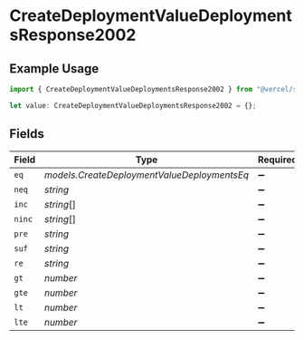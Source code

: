 # CreateDeploymentValueDeploymentsResponse2002

## Example Usage

```typescript
import { CreateDeploymentValueDeploymentsResponse2002 } from "@vercel/sdk/models/createdeploymentop.js";

let value: CreateDeploymentValueDeploymentsResponse2002 = {};
```

## Fields

| Field                                       | Type                                        | Required                                    | Description                                 |
| ------------------------------------------- | ------------------------------------------- | ------------------------------------------- | ------------------------------------------- |
| `eq`                                        | *models.CreateDeploymentValueDeploymentsEq* | :heavy_minus_sign:                          | N/A                                         |
| `neq`                                       | *string*                                    | :heavy_minus_sign:                          | N/A                                         |
| `inc`                                       | *string*[]                                  | :heavy_minus_sign:                          | N/A                                         |
| `ninc`                                      | *string*[]                                  | :heavy_minus_sign:                          | N/A                                         |
| `pre`                                       | *string*                                    | :heavy_minus_sign:                          | N/A                                         |
| `suf`                                       | *string*                                    | :heavy_minus_sign:                          | N/A                                         |
| `re`                                        | *string*                                    | :heavy_minus_sign:                          | N/A                                         |
| `gt`                                        | *number*                                    | :heavy_minus_sign:                          | N/A                                         |
| `gte`                                       | *number*                                    | :heavy_minus_sign:                          | N/A                                         |
| `lt`                                        | *number*                                    | :heavy_minus_sign:                          | N/A                                         |
| `lte`                                       | *number*                                    | :heavy_minus_sign:                          | N/A                                         |